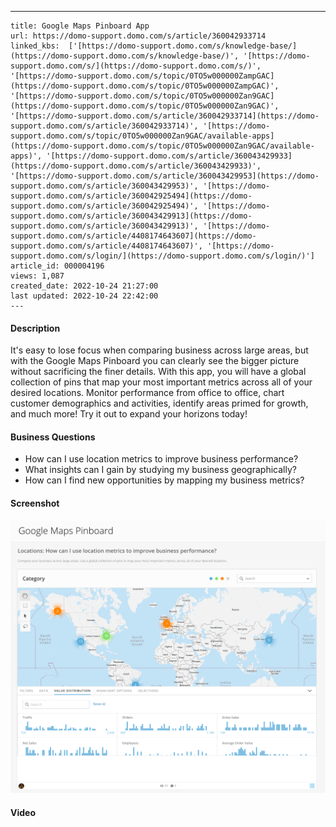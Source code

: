 ---
    title: Google Maps Pinboard App
    url: https://domo-support.domo.com/s/article/360042933714
    linked_kbs:  ['[https://domo-support.domo.com/s/knowledge-base/](https://domo-support.domo.com/s/knowledge-base/)', '[https://domo-support.domo.com/s/](https://domo-support.domo.com/s/)', '[https://domo-support.domo.com/s/topic/0TO5w000000ZampGAC](https://domo-support.domo.com/s/topic/0TO5w000000ZampGAC)', '[https://domo-support.domo.com/s/topic/0TO5w000000Zan9GAC](https://domo-support.domo.com/s/topic/0TO5w000000Zan9GAC)', '[https://domo-support.domo.com/s/article/360042933714](https://domo-support.domo.com/s/article/360042933714)', '[https://domo-support.domo.com/s/topic/0TO5w000000Zan9GAC/available-apps](https://domo-support.domo.com/s/topic/0TO5w000000Zan9GAC/available-apps)', '[https://domo-support.domo.com/s/article/360043429933](https://domo-support.domo.com/s/article/360043429933)', '[https://domo-support.domo.com/s/article/360043429953](https://domo-support.domo.com/s/article/360043429953)', '[https://domo-support.domo.com/s/article/360042925494](https://domo-support.domo.com/s/article/360042925494)', '[https://domo-support.domo.com/s/article/360043429913](https://domo-support.domo.com/s/article/360043429913)', '[https://domo-support.domo.com/s/article/4408174643607](https://domo-support.domo.com/s/article/4408174643607)', '[https://domo-support.domo.com/s/login/](https://domo-support.domo.com/s/login/)']
    article_id: 000004196
    views: 1,087
    created_date: 2022-10-24 21:27:00
    last updated: 2022-10-24 22:42:00
    ---



#### Description


It's easy to lose focus when comparing business across large areas, but with the Google Maps Pinboard you can clearly see the bigger picture without sacrificing the finer details. With this app, you will have a global collection of pins that map your most important metrics across all of your desired locations. Monitor performance from office to office, chart customer demographics and activities, identify areas primed for growth, and much more! Try it out to expand your horizons today!


#### Business Questions


* How can I use location metrics to improve business performance?
* What insights can I gain by studying my business geographically?
* How can I find new opportunities by mapping my business metrics?


#### Screenshot


![clipboard_e556d96185b6de866463cdb8480531871.png](clipboard_e556d96185b6de866463cdb8480531871.png)


#### Video


#### 



 

